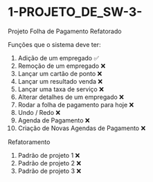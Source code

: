 # 1-PROJETO_DE_SW-3-
Projeto Folha de Pagamento Refatorado

Funções que o sistema deve ter:

1. Adição de um empregado :white_check_mark:
2. Remoção de um empregado :x:
3. Lançar um cartão de ponto :x:
4. Lançar um resultado venda :x:
5. Lançar uma taxa de serviço :x:
6. Alterar detalhes de um empregado :x:
7. Rodar a folha de pagamento para hoje :x: 
8. Undo / Redo :x:
9. Agenda de Pagamento :x:
10. Criação de Novas Agendas de Pagamento :x:

Refatoramento

1. Padrão de projeto 1 :x:
2. Padrão de projeto 2 :x:
3. Padrão de projeto 3 :x:
